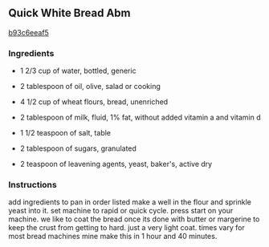 ## Quick White Bread Abm

[b93c6eeaf5](http://www.food.com/recipe/quick-white-bread-abm-372292)

### Ingredients

 - 1 2/3 cup of water, bottled, generic

 - 2 tablespoon of oil, olive, salad or cooking

 - 4 1/2 cup of wheat flours, bread, unenriched

 - 2 tablespoon of milk, fluid, 1% fat, without added vitamin a and vitamin d

 - 1 1/2 teaspoon of salt, table

 - 2 tablespoon of sugars, granulated

 - 2 teaspoon of leavening agents, yeast, baker's, active dry

### Instructions

add ingredients to pan in order listed make a well in the flour and sprinkle yeast into it. set machine to rapid or quick cycle. press start on your machine. we like to coat the bread once its done with butter or margerine to keep the crust from getting to hard. just a very light coat. times vary for most bread machines mine make this in 1 hour and 40 minutes.